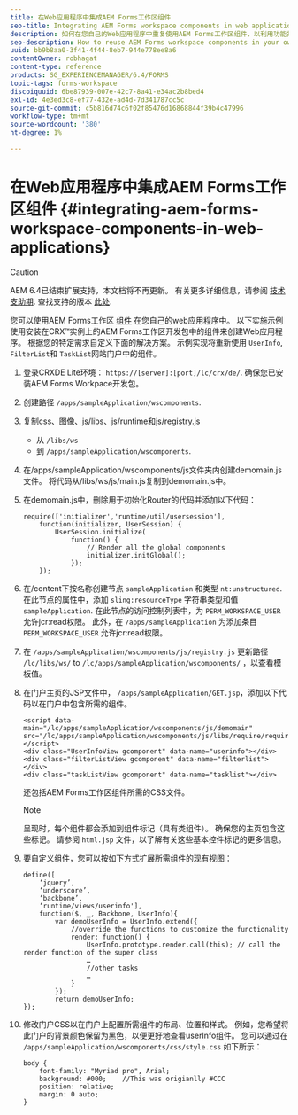 ```yaml
---
title: 在Web应用程序中集成AEM Forms工作区组件
seo-title: Integrating AEM Forms workspace components in web applications
description: 如何在您自己的Web应用程序中重复使用AEM Forms工作区组件，以利用功能并提供紧密集成。
seo-description: How to reuse AEM Forms workspace components in your own webapps to leverage functionality and provide tight integration.
uuid: bb9b8aa0-3f41-4f44-8eb7-944e778ee8a6
contentOwner: robhagat
content-type: reference
products: SG_EXPERIENCEMANAGER/6.4/FORMS
topic-tags: forms-workspace
discoiquuid: 6be87939-007e-42c7-8a41-e34ac2b8bed4
exl-id: 4e3ed3c8-ef77-432e-ad4d-7d341787cc5c
source-git-commit: c5b816d74c6f02f85476d16868844f39b4c47996
workflow-type: tm+mt
source-wordcount: '380'
ht-degree: 1%

---
```


# 在Web应用程序中集成AEM Forms工作区组件 {#integrating-aem-forms-workspace-components-in-web-applications}

>[!CAUTION]
>
>AEM 6.4已结束扩展支持，本文档将不再更新。 有关更多详细信息，请参阅 [技术支助期](https://helpx.adobe.com/cn/support/programs/eol-matrix.html). 查找支持的版本 [此处](https://experienceleague.adobe.com/docs/).

您可以使用AEM Forms工作区 [组件](/help/forms/using/description-reusable-components.md) 在您自己的web应用程序中。 以下实施示例使用安装在CRX™实例上的AEM Forms工作区开发包中的组件来创建Web应用程序。 根据您的特定需求自定义下面的解决方案。 示例实现将重新使用 `UserInfo`, `FilterList`和 `TaskList`网站门户中的组件。

1. 登录CRXDE Lite环境： `https://[server]:[port]/lc/crx/de/`. 确保您已安装AEM Forms Workpace开发包。
1. 创建路径 `/apps/sampleApplication/wscomponents`.
1. 复制css、图像、js/libs、js/runtime和js/registry.js

   * 从 `/libs/ws`
   * 到 `/apps/sampleApplication/wscomponents`.

1. 在/apps/sampleApplication/wscomponents/js文件夹内创建demomain.js文件。 将代码从/libs/ws/js/main.js复制到demomain.js中。
1. 在demomain.js中，删除用于初始化Router的代码并添加以下代码：

   ```
   require(['initializer','runtime/util/usersession'], 
       function(initializer, UserSession) { 
           UserSession.initialize( 
               function() { 
                   // Render all the global components
                   initializer.initGlobal();  
               }); 
       });
   ```

1. 在/content下按名称创建节点 `sampleApplication` 和类型 `nt:unstructured`. 在此节点的属性中，添加 `sling:resourceType` 字符串类型和值 `sampleApplication`. 在此节点的访问控制列表中，为 `PERM_WORKSPACE_USER` 允许jcr:read权限。 此外，在 `/apps/sampleApplication` 为添加条目 `PERM_WORKSPACE_USER` 允许jcr:read权限。
1. 在 `/apps/sampleApplication/wscomponents/js/registry.js` 更新路径 `/lc/libs/ws/` to `/lc/apps/sampleApplication/wscomponents/` ，以查看模板值。
1. 在门户主页的JSP文件中， `/apps/sampleApplication/GET.jsp`，添加以下代码以在门户中包含所需的组件。

   ```as3
   <script data-main="/lc/apps/sampleApplication/wscomponents/js/demomain" src="/lc/apps/sampleApplication/wscomponents/js/libs/require/require.js"></script>
   <div class="UserInfoView gcomponent" data-name="userinfo"></div> 
   <div class="filterListView gcomponent" data-name="filterlist"></div> 
   <div class="taskListView gcomponent" data-name="tasklist"></div> 
   ```

   还包括AEM Forms工作区组件所需的CSS文件。

   >[!NOTE]
   >
   >呈现时，每个组件都会添加到组件标记（具有类组件）。 确保您的主页包含这些标记。 请参阅 `html.jsp` 文件，以了解有关这些基本控件标记的更多信息。

1. 要自定义组件，您可以按如下方式扩展所需组件的现有视图：

   ```as3
   define([ 
       ‘jquery’, 
       ‘underscore’, 
       ‘backbone’, 
       ‘runtime/views/userinfo'],
       function($, _, Backbone, UserInfo){ 
           var demoUserInfo = UserInfo.extend({ 
               //override the functions to customize the functionality 
               render: function() { 
                   UserInfo.prototype.render.call(this); // call the render function of the super class 
                   … 
                   //other tasks 
                   … 
               } 
           }); 
           return demoUserInfo; 
   });
   ```

1. 修改门户CSS以在门户上配置所需组件的布局、位置和样式。 例如，您希望将此门户的背景颜色保留为黑色，以便更好地查看userInfo组件。 您可以通过在 `/apps/sampleApplication/wscomponents/css/style.css` 如下所示：

   ```as3
   body {
       font-family: "Myriad pro", Arial;
       background: #000;    //This was origianlly #CCC    
       position: relative;
       margin: 0 auto;
   }
   ```
